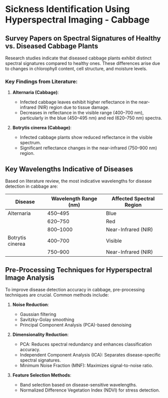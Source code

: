# Sickness Identification Using Hyperspectral Imaging - Cabbage

## Survey Papers on Spectral Signatures of Healthy vs. Diseased Cabbage Plants
Research studies indicate that diseased cabbage plants exhibit distinct spectral signatures compared to healthy ones. These differences arise due to changes in chlorophyll content, cell structure, and moisture levels.

### Key Findings from Literature:
1. **Alternaria (Cabbage)**:
   - Infected cabbage leaves exhibit higher reflectance in the near-infrared (NIR) region due to tissue damage.
   - Decreases in reflectance in the visible range (400–700 nm), particularly in the blue (450–495 nm) and red (620–750 nm) spectra.
   
2. **Botrytis cinerea (Cabbage)**:
   - Infected cabbage plants show reduced reflectance in the visible spectrum.
   - Significant reflectance changes in the near-infrared (750–900 nm) region.

## Key Wavelengths Indicative of Diseases
Based on literature review, the most indicative wavelengths for disease detection in cabbage are:

| Disease           | Wavelength Range (nm) | Affected Spectral Region |
|------------------|---------------------|-------------------------|
| Alternaria       | 450–495             | Blue                   |
|        | 620–750             | Red                    |
|        | 800–1000            | Near-Infrared (NIR)    |
| Botrytis cinerea | 400–700             | Visible                |
|  | 750–900             | Near-Infrared (NIR)    |

## Pre-Processing Techniques for Hyperspectral Image Analysis
To improve disease detection accuracy in cabbage, pre-processing techniques are crucial. Common methods include:

1. **Noise Reduction**:
   - Gaussian filtering
   - Savitzky-Golay smoothing
   - Principal Component Analysis (PCA)-based denoising

2. **Dimensionality Reduction**:
   - PCA: Reduces spectral redundancy and enhances classification accuracy.
   - Independent Component Analysis (ICA): Separates disease-specific spectral signatures.
   - Minimum Noise Fraction (MNF): Maximizes signal-to-noise ratio.

3. **Feature Selection Methods**:
   - Band selection based on disease-sensitive wavelengths.
   - Normalized Difference Vegetation Index (NDVI) for stress detection.
